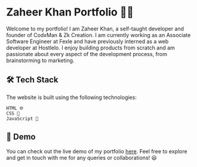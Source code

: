 # Zaheer Khan Portfolio 👨‍💻

Welcome to my portfolio! I am Zaheer Khan, a self-taught developer and founder of CodxMan & Zk Creation. I am currently working as an Associate Software Engineer at Fexle and have previously interned as a web developer at Hostlelo. I enjoy building products from scratch and am passionate about every aspect of the development process, from brainstorming to marketing.
## 🛠️ Tech Stack

The website is built using the following technologies:

    HTML 🌐
    CSS 🎨
    JavaScript 🚀

## 🚀 Demo

You can check out the live demo of my portfolio [here](http://zaheer-zk.github.io/Advanced-porfolio/). Feel free to explore and get in touch with me for any queries or collaborations! 😃
